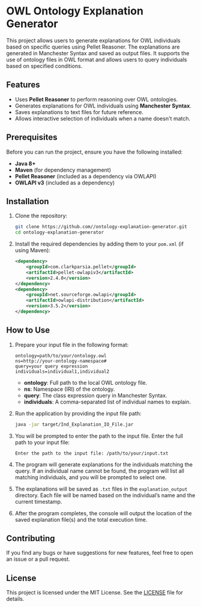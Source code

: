 # OWL Ontology Explanation Generator

This project allows users to generate explanations for OWL individuals based on specific queries using Pellet Reasoner. The explanations are generated in Manchester Syntax and saved as output files. It supports the use of ontology files in OWL format and allows users to query individuals based on specified conditions.

## Features
- Uses **Pellet Reasoner** to perform reasoning over OWL ontologies.
- Generates explanations for OWL individuals using **Manchester Syntax**.
- Saves explanations to text files for future reference.
- Allows interactive selection of individuals when a name doesn't match.
  
## Prerequisites
Before you can run the project, ensure you have the following installed:
- **Java 8+**
- **Maven** (for dependency management)
- **Pellet Reasoner** (included as a dependency via OWLAPI)
- **OWLAPI v3** (included as a dependency)

## Installation

1. Clone the repository:
   ```bash
   git clone https://github.com//ontology-explanation-generator.git
   cd ontology-explanation-generator
   ```

2. Install the required dependencies by adding them to your `pom.xml` (if using Maven):
   ```xml
   <dependency>
       <groupId>com.clarkparsia.pellet</groupId>
       <artifactId>pellet-owlapiv3</artifactId>
       <version>2.4.0</version>
   </dependency>
   <dependency>
       <groupId>net.sourceforge.owlapi</groupId>
       <artifactId>owlapi-distribution</artifactId>
       <version>3.5.2</version>
   </dependency>
   ```

## How to Use

1. Prepare your input file in the following format:
   ```
   ontology=path/to/your/ontology.owl
   ns=http://your-ontology-namespace#
   query=your query expression
   individuals=individual1,individual2
   ```
   - **ontology**: Full path to the local OWL ontology file.
   - **ns**: Namespace (IRI) of the ontology.
   - **query**: The class expression query in Manchester Syntax.
   - **individuals**: A comma-separated list of individual names to explain.

2. Run the application by providing the input file path:
   ```bash
   java -jar target/Ind_Explanation_IO_File.jar
   ```

3. You will be prompted to enter the path to the input file. Enter the full path to your input file:
   ```
   Enter the path to the input file: /path/to/your/input.txt
   ```

4. The program will generate explanations for the individuals matching the query. If an individual name cannot be found, the program will list all matching individuals, and you will be prompted to select one.

5. The explanations will be saved as `.txt` files in the `explanation_output` directory. Each file will be named based on the individual’s name and the current timestamp.

6. After the program completes, the console will output the location of the saved explanation file(s) and the total execution time.


## Contributing
If you find any bugs or have suggestions for new features, feel free to open an issue or a pull request.

## License
This project is licensed under the MIT License. See the [LICENSE](LICENSE) file for details.
